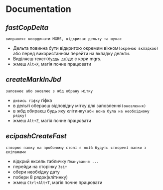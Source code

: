 # Documentation

## _fastCopDelta_
    виправляє координати MGRS, відкриває дельту та шукає
- Дельта повинна бути відкритою окремим вікном`(окремою вкладкою)` або перед використанням перейти на вкладку дельти.
- Виділяєш текст`(буддь де)`де є кори mgrs.
- жмеш `Alt+X`, магія почне працювати

## _createMarkInJbd_
    заповнює або оновлює з жбд обрану мітку
- `дивись гіфку`
гіфка
- в дельті обераєш відповідну мітку для заповлення`(оновлення)`
- в жбд обираєш будь яку клітинку`(аби вона була на необхідному рядку)`
- жмеш `Alt+Z`, магія почне працювати

## _ecipashCreateFast_
    створює папку на пробочому столі в якій будуть створені папки з екіпажами
- відкрий ексель табличку `Планування ...`
- перейди на сторінку `Звіт`
- обери необхідну дату
- побери 8 рядок(клітинку)
- жмеш `Ctrl+Alt+T`, магія почне працювати
